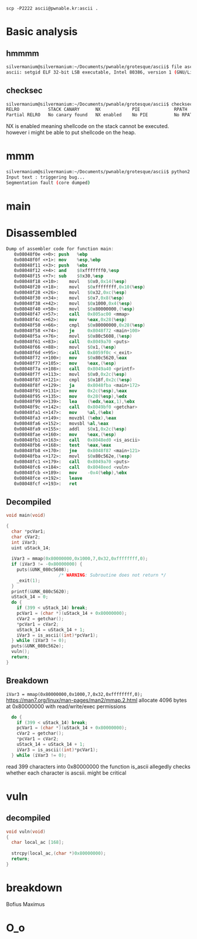 `scp -P2222 ascii@pwnable.kr:ascii .`
# Basic analysis
## hmmmm
```bash
silvermanium@silvermanium:~/Documents/pwnable/grotesque/ascii$ file ascii
ascii: setgid ELF 32-bit LSB executable, Intel 80386, version 1 (GNU/Linux), statically linked, for GNU/Linux 2.6.24, BuildID[sha1]=5e22d460216b4409ecd523e0422e0eadd580b587, not stripped
```
## checksec
```bash
silvermanium@silvermanium:~/Documents/pwnable/grotesque/ascii$ checksec --file=ascii
RELRO           STACK CANARY      NX            PIE             RPATH      RUNPATH	Symbols		FORTIFY	Fortified	Fortifiable	FILE
Partial RELRO   No canary found   NX enabled    No PIE          No RPATH   No RUNPATH   2085) Symbols	  No	0		0		ascii
```
NX is enabled meaning shellcode on the stack cannot be executed. however i might be able to put shellcode on the heap.

# mmm
```bash
silvermanium@silvermanium:~/Documents/pwnable/grotesque/ascii$ python2 -c 'print "a" * 1000' | ./ascii
Input text : triggering bug...
Segmentation fault (core dumped)
```
# main
# Disassembled
```nasm
Dump of assembler code for function main:
   0x08048f0e <+0>:	push   %ebp
   0x08048f0f <+1>:	mov    %esp,%ebp
   0x08048f11 <+3>:	push   %ebx
   0x08048f12 <+4>:	and    $0xfffffff0,%esp
   0x08048f15 <+7>:	sub    $0x30,%esp
   0x08048f18 <+10>:	movl   $0x0,0x14(%esp)
   0x08048f20 <+18>:	movl   $0xffffffff,0x10(%esp)
   0x08048f28 <+26>:	movl   $0x32,0xc(%esp)
   0x08048f30 <+34>:	movl   $0x7,0x8(%esp)
   0x08048f38 <+42>:	movl   $0x1000,0x4(%esp)
   0x08048f40 <+50>:	movl   $0x80000000,(%esp)
   0x08048f47 <+57>:	call   0x805ac00 <mmap>
   0x08048f4c <+62>:	mov    %eax,0x28(%esp)
   0x08048f50 <+66>:	cmpl   $0x80000000,0x28(%esp)
   0x08048f58 <+74>:	je     0x8048f72 <main+100>
   0x08048f5a <+76>:	movl   $0x80c5608,(%esp)
   0x08048f61 <+83>:	call   0x8049a70 <puts>
   0x08048f66 <+88>:	movl   $0x1,(%esp)
   0x08048f6d <+95>:	call   0x8059f0c <_exit>
   0x08048f72 <+100>:	mov    $0x80c5620,%eax
   0x08048f77 <+105>:	mov    %eax,(%esp)
   0x08048f7a <+108>:	call   0x8049a40 <printf>
   0x08048f7f <+113>:	movl   $0x0,0x2c(%esp)
   0x08048f87 <+121>:	cmpl   $0x18f,0x2c(%esp)
   0x08048f8f <+129>:	ja     0x8048fba <main+172>
   0x08048f91 <+131>:	mov    0x2c(%esp),%eax
   0x08048f95 <+135>:	mov    0x28(%esp),%edx
   0x08048f99 <+139>:	lea    (%edx,%eax,1),%ebx
   0x08048f9c <+142>:	call   0x8049bf0 <getchar>
   0x08048fa1 <+147>:	mov    %al,(%ebx)
   0x08048fa3 <+149>:	movzbl (%ebx),%eax
   0x08048fa6 <+152>:	movsbl %al,%eax
   0x08048fa9 <+155>:	addl   $0x1,0x2c(%esp)
   0x08048fae <+160>:	mov    %eax,(%esp)
   0x08048fb1 <+163>:	call   0x8048ed0 <is_ascii>
   0x08048fb6 <+168>:	test   %eax,%eax
   0x08048fb8 <+170>:	jne    0x8048f87 <main+121>
   0x08048fba <+172>:	movl   $0x80c562e,(%esp)
   0x08048fc1 <+179>:	call   0x8049a70 <puts>
   0x08048fc6 <+184>:	call   0x8048eed <vuln>
   0x08048fcb <+189>:	mov    -0x4(%ebp),%ebx
   0x08048fce <+192>:	leave  
   0x08048fcf <+193>:	ret    

```
## Decompiled
```c
void main(void)

{
  char *pcVar1;
  char cVar2;
  int iVar3;
  uint uStack_14;
  
  iVar3 = mmap(0x80000000,0x1000,7,0x32,0xffffffff,0);
  if (iVar3 != -0x80000000) {
    puts(&UNK_080c5608);
                    /* WARNING: Subroutine does not return */
    _exit(1);
  }
  printf(&UNK_080c5620);
  uStack_14 = 0;
  do {
    if (399 < uStack_14) break;
    pcVar1 = (char *)(uStack_14 + 0x80000000);
    cVar2 = getchar();
    *pcVar1 = cVar2;
    uStack_14 = uStack_14 + 1;
    iVar3 = is_ascii((int)*pcVar1);
  } while (iVar3 != 0);
  puts(&UNK_080c562e);
  vuln();
  return;
}
```
## Breakdown
`iVar3 = mmap(0x80000000,0x1000,7,0x32,0xffffffff,0);`
https://man7.org/linux/man-pages/man2/mmap.2.html
allocate 4096 bytes at 0x80000000 with read/write/exec permissions
```c
  do {
    if (399 < uStack_14) break;
    pcVar1 = (char *)(uStack_14 + 0x80000000);
    cVar2 = getchar();
    *pcVar1 = cVar2;
    uStack_14 = uStack_14 + 1;
    iVar3 = is_ascii((int)*pcVar1);
  } while (iVar3 != 0);
```
read 399 characters into 0x80000000
the function is_ascii allegedly checks whether each character is ascsii. might be critical
### 
# vuln
## decompiled
```c
void vuln(void)
{
  char local_ac [168];
  
  strcpy(local_ac,(char *)0x80000000);
  return;
}
```
# breakdown
Bofius Maximus
# O_o
